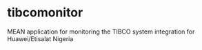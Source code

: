 # tibcomonitor
MEAN application for monitoring the TIBCO system integration for Huawei/Etisalat Nigeria
